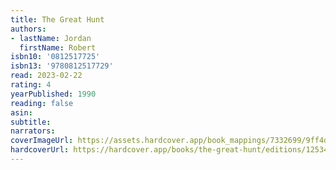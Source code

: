 ```yaml
---
title: The Great Hunt
authors:
- lastName: Jordan
  firstName: Robert
isbn10: '0812517725'
isbn13: '9780812517729'
read: 2023-02-22
rating: 4
yearPublished: 1990
reading: false
asin:
subtitle:
narrators:
coverImageUrl: https://assets.hardcover.app/book_mappings/7332699/9ff4d82b09ca50e2661e489c96e12f81b0d02d63.jpeg
hardcoverUrl: https://hardcover.app/books/the-great-hunt/editions/12534077
---
```

